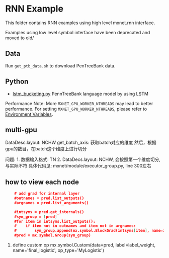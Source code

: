 RNN Example
===========
This folder contains RNN examples using high level mxnet.rnn interface.

Examples using low level symbol interface have been deprecated and moved to old/

## Data
Run `get_ptb_data.sh` to download PenTreeBank data.

## Python

- [lstm_bucketing.py](lstm_bucketing.py) PennTreeBank language model by using LSTM

Performance Note:
More ```MXNET_GPU_WORKER_NTHREADS``` may lead to better performance. For setting ```MXNET_GPU_WORKER_NTHREADS```, please refer to [Environment Variables](https://mxnet.readthedocs.org/en/latest/how_to/env_var.html).


## multi-gpu
DataDesc.layout: NCHW
   get_batch_axis: 获取batch对应的维度 
然后，根据gpu的数目，在batch这个维度上进行切分

问题:
    1. 数据输入格式: TN
    2. DataDecs.layout: NCHW, 会按照第一个维度切分, 与实际不符
    具体代码见: mxnet/module/executor_group.py, line 300左右

## how to view each node

```json
    # add grad for internal layer
    #outnames = pred.list_outputs()
    #argnames = pred.list_arguments()

    #intsyms = pred.get_internals()
    #sym_group = [pred]
    #for item in intsyms.list_outputs():
    #    if item not in outnames and item not in argnames:
    #        sym_group.append(mx.symbol.BlockGrad(intsyms[item], name=item))
    #pred = mx.symbol.Group(sym_group)
```

1. define custom op 
    mx.symbol.Custom(data=pred, label=label_weight, name='final_logistic', op_type='MyLogistic')
